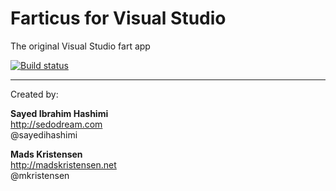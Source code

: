 ﻿# Farticus for Visual Studio #

The original Visual Studio fart app

[![Build status](https://ci.appveyor.com/api/projects/status/tcugu9rs3ihbgl7o?svg=true)](https://ci.appveyor.com/project/madskristensen/farticus)

----------------

Created by:

**Sayed Ibrahim Hashimi**  
http://sedodream.com   
@sayedihashimi

**Mads Kristensen**  
http://madskristensen.net  
@mkristensen